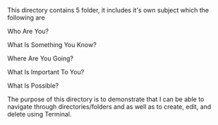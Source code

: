 This directory contains 5 folder, it includes it's own subject which the following are 

Who Are You?

What Is Something You Know?

Where Are You Going? 

What Is Important To You? 

What Is Possible? 

The purpose of this directory is to demonstrate that I can be able to navigate through directories/folders and as well as to create, edit, and delete using Terminal. 
